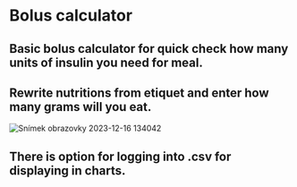 # Bolus calculator
## Basic bolus calculator for quick check how many units of insulin you need for meal.
## Rewrite nutritions from etiquet and enter how many grams will you eat.
![Snímek obrazovky 2023-12-16 134042](https://github.com/Zollman94/PYTHON_Bolus_calculator/assets/140598268/1e906b64-76ab-4a63-8b50-695c3c145f1b)
## There is option for logging into .csv for displaying in charts.
